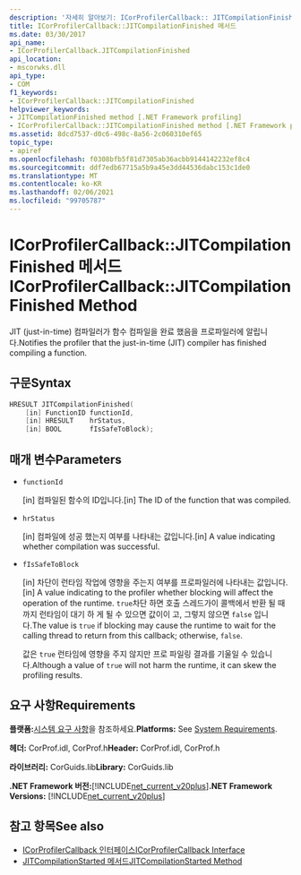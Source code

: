```yaml
---
description: '자세히 알아보기: ICorProfilerCallback:: JITCompilationFinished 메서드'
title: ICorProfilerCallback::JITCompilationFinished 메서드
ms.date: 03/30/2017
api_name:
- ICorProfilerCallback.JITCompilationFinished
api_location:
- mscorwks.dll
api_type:
- COM
f1_keywords:
- ICorProfilerCallback::JITCompilationFinished
helpviewer_keywords:
- JITCompilationFinished method [.NET Framework profiling]
- ICorProfilerCallback::JITCompilationFinished method [.NET Framework profiling]
ms.assetid: 8dcd7537-d0c6-498c-8a56-2c060310ef65
topic_type:
- apiref
ms.openlocfilehash: f0308bfb5f81d7305ab36acbb9144142232ef8c4
ms.sourcegitcommit: ddf7edb67715a5b9a45e3dd44536dabc153c1de0
ms.translationtype: MT
ms.contentlocale: ko-KR
ms.lasthandoff: 02/06/2021
ms.locfileid: "99705787"
---
```

# <a name="icorprofilercallbackjitcompilationfinished-method"></a><span data-ttu-id="e8e35-103">ICorProfilerCallback::JITCompilationFinished 메서드</span><span class="sxs-lookup"><span data-stu-id="e8e35-103">ICorProfilerCallback::JITCompilationFinished Method</span></span>

<span data-ttu-id="e8e35-104">JIT (just-in-time) 컴파일러가 함수 컴파일을 완료 했음을 프로파일러에 알립니다.</span><span class="sxs-lookup"><span data-stu-id="e8e35-104">Notifies the profiler that the just-in-time (JIT) compiler has finished compiling a function.</span></span>  
  
## <a name="syntax"></a><span data-ttu-id="e8e35-105">구문</span><span class="sxs-lookup"><span data-stu-id="e8e35-105">Syntax</span></span>  
  
```cpp  
HRESULT JITCompilationFinished(  
    [in] FunctionID functionId,  
    [in] HRESULT    hrStatus,  
    [in] BOOL       fIsSafeToBlock);  
```  
  
## <a name="parameters"></a><span data-ttu-id="e8e35-106">매개 변수</span><span class="sxs-lookup"><span data-stu-id="e8e35-106">Parameters</span></span>

- `functionId`

  <span data-ttu-id="e8e35-107">\[in] 컴파일된 함수의 ID입니다.</span><span class="sxs-lookup"><span data-stu-id="e8e35-107">\[in] The ID of the function that was compiled.</span></span>

- `hrStatus`

  <span data-ttu-id="e8e35-108">\[in] 컴파일에 성공 했는지 여부를 나타내는 값입니다.</span><span class="sxs-lookup"><span data-stu-id="e8e35-108">\[in] A value indicating whether compilation was successful.</span></span>

- `fIsSafeToBlock`

  <span data-ttu-id="e8e35-109">\[in] 차단이 런타임 작업에 영향을 주는지 여부를 프로파일러에 나타내는 값입니다.</span><span class="sxs-lookup"><span data-stu-id="e8e35-109">\[in] A value indicating to the profiler whether blocking will affect the operation of the runtime.</span></span> <span data-ttu-id="e8e35-110">`true`차단 하면 호출 스레드가이 콜백에서 반환 될 때까지 런타임이 대기 하 게 될 수 있으면 값이이 고, 그렇지 않으면 `false` 입니다.</span><span class="sxs-lookup"><span data-stu-id="e8e35-110">The value is `true` if blocking may cause the runtime to wait for the calling thread to return from this callback; otherwise, `false`.</span></span>

  <span data-ttu-id="e8e35-111">값은 `true` 런타임에 영향을 주지 않지만 프로 파일링 결과를 기울일 수 있습니다.</span><span class="sxs-lookup"><span data-stu-id="e8e35-111">Although a value of `true` will not harm the runtime, it can skew the profiling results.</span></span>

## <a name="requirements"></a><span data-ttu-id="e8e35-112">요구 사항</span><span class="sxs-lookup"><span data-stu-id="e8e35-112">Requirements</span></span>  

 <span data-ttu-id="e8e35-113">**플랫폼:**[시스템 요구 사항](../../get-started/system-requirements.md)을 참조하세요.</span><span class="sxs-lookup"><span data-stu-id="e8e35-113">**Platforms:** See [System Requirements](../../get-started/system-requirements.md).</span></span>  
  
 <span data-ttu-id="e8e35-114">**헤더:** CorProf.idl, CorProf.h</span><span class="sxs-lookup"><span data-stu-id="e8e35-114">**Header:** CorProf.idl, CorProf.h</span></span>  
  
 <span data-ttu-id="e8e35-115">**라이브러리:** CorGuids.lib</span><span class="sxs-lookup"><span data-stu-id="e8e35-115">**Library:** CorGuids.lib</span></span>  
  
 <span data-ttu-id="e8e35-116">**.NET Framework 버전:**[!INCLUDE[net_current_v20plus](../../../../includes/net-current-v20plus-md.md)]</span><span class="sxs-lookup"><span data-stu-id="e8e35-116">**.NET Framework Versions:** [!INCLUDE[net_current_v20plus](../../../../includes/net-current-v20plus-md.md)]</span></span>  
  
## <a name="see-also"></a><span data-ttu-id="e8e35-117">참고 항목</span><span class="sxs-lookup"><span data-stu-id="e8e35-117">See also</span></span>

- [<span data-ttu-id="e8e35-118">ICorProfilerCallback 인터페이스</span><span class="sxs-lookup"><span data-stu-id="e8e35-118">ICorProfilerCallback Interface</span></span>](icorprofilercallback-interface.md)
- [<span data-ttu-id="e8e35-119">JITCompilationStarted 메서드</span><span class="sxs-lookup"><span data-stu-id="e8e35-119">JITCompilationStarted Method</span></span>](icorprofilercallback-jitcompilationstarted-method.md)
